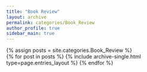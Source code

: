 ```yaml
---
title: "Book Review"
layout: archive
permalink: categories/Book_Review
author_profile: true
sidebar_main: true
---
```



{% assign posts = site.categories.Book_Review %}  
{% for post in posts %} {% include archive-single.html type=page.entries_layout %} {% endfor %}
